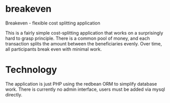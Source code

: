 breakeven
=========

Breakeven - flexible cost splitting application

This is a fairly simple cost-splitting application that works on a surprisingly hard to grasp principle. There is a common pool of money, and each transaction splits the amount between the beneficiaries evenly. Over time, all participants break even with minimal work.

Technology
==========

The application is just PHP using the redbean ORM to simplify database work. There is currently no admin interface, users must be added via mysql directly.
